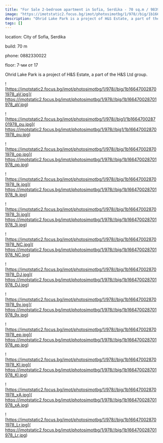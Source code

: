 ```yaml
---
title: "For Sale 2-bedroom apartment in Sofia, Serdika - 70 sq.m / 98393 EUR "
image: "https://imotstatic2.focus.bg/imot/photosimotbg/1/978//big/1b166470028701978_9G.jpg"
description: "Ohrid Lake Park is a project of H&S Estate, a part of the H&S Ltd group."
tags: []
---
```


location: City of Sofia, Serdika

build: 70 m

phone: 0882330022

floor: 7-ми от 17

Ohrid Lake Park is a project of H&S Estate, a part of the H&S Ltd group.


![https://imotstatic2.focus.bg/imot/photosimotbg/1/978//big/1b166470028701978_aV.jpg]( https://imotstatic2.focus.bg/imot/photosimotbg/1/978//big/1b166470028701978_aV.jpg)


![https://imotstatic2.focus.bg/imot/photosimotbg/1/978//big1/1b166470028701978_pu.jpg]( https://imotstatic2.focus.bg/imot/photosimotbg/1/978//big1/1b166470028701978_pu.jpg)


![https://imotstatic2.focus.bg/imot/photosimotbg/1/978//big/1b166470028701978_op.jpg]( https://imotstatic2.focus.bg/imot/photosimotbg/1/978//big/1b166470028701978_op.jpg)


![https://imotstatic2.focus.bg/imot/photosimotbg/1/978//big/1b166470028701978_Ik.jpg]( https://imotstatic2.focus.bg/imot/photosimotbg/1/978//big/1b166470028701978_Ik.jpg)


![https://imotstatic2.focus.bg/imot/photosimotbg/1/978//big/1b166470028701978_3i.jpg]( https://imotstatic2.focus.bg/imot/photosimotbg/1/978//big/1b166470028701978_3i.jpg)


![https://imotstatic2.focus.bg/imot/photosimotbg/1/978//big/1b166470028701978_NC.jpg]( https://imotstatic2.focus.bg/imot/photosimotbg/1/978//big/1b166470028701978_NC.jpg)


![https://imotstatic2.focus.bg/imot/photosimotbg/1/978//big/1b166470028701978_DJ.jpg]( https://imotstatic2.focus.bg/imot/photosimotbg/1/978//big/1b166470028701978_DJ.jpg)


![https://imotstatic2.focus.bg/imot/photosimotbg/1/978//big/1b166470028701978_9x.jpg]( https://imotstatic2.focus.bg/imot/photosimotbg/1/978//big/1b166470028701978_9x.jpg)


![https://imotstatic2.focus.bg/imot/photosimotbg/1/978//big/1b166470028701978_ep.jpg]( https://imotstatic2.focus.bg/imot/photosimotbg/1/978//big/1b166470028701978_ep.jpg)


![https://imotstatic2.focus.bg/imot/photosimotbg/1/978//big/1b166470028701978_Kl.jpg]( https://imotstatic2.focus.bg/imot/photosimotbg/1/978//big/1b166470028701978_Kl.jpg)


![https://imotstatic2.focus.bg/imot/photosimotbg/1/978//big/1b166470028701978_xA.jpg]( https://imotstatic2.focus.bg/imot/photosimotbg/1/978//big/1b166470028701978_xA.jpg)


![https://imotstatic2.focus.bg/imot/photosimotbg/1/978//big/1b166470028701978_Lr.jpg]( https://imotstatic2.focus.bg/imot/photosimotbg/1/978//big/1b166470028701978_Lr.jpg)


